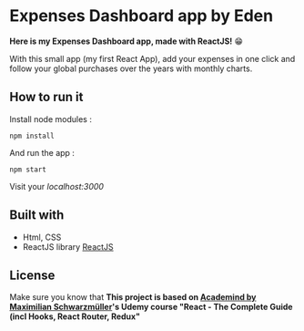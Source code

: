 # Expenses Dashboard app by Eden

**Here is my Expenses Dashboard app, made with ReactJS!** 😁

With this small app (my first React App), add your expenses in one click and follow your global purchases over the years with monthly charts.

## How to run it

Install node modules :

`npm install`

And run the app :

`npm start`

Visit your _localhost:3000_

## Built with

- Html, CSS
- ReactJS library [ReactJS](https://fr.reactjs.org/)

## License

Make sure you know that **This project is based on [Academind by Maximilian Schwarzmüller](https://github.com/academind)'s Udemy course "React - The Complete Guide (incl Hooks, React Router, Redux"**
